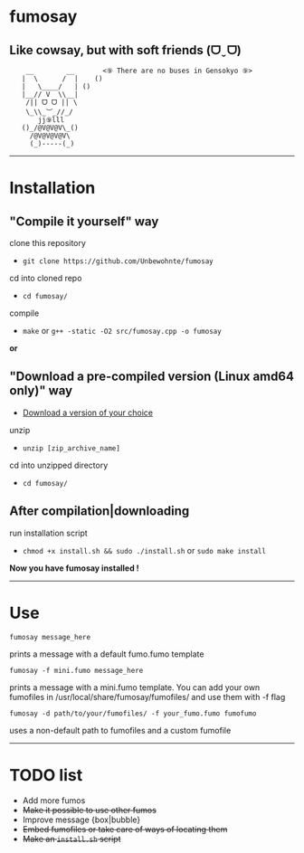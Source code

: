 # fumosay
## Like cowsay, but with soft friends (ᗜˬᗜ)
```
    __        __       <⑨ There are no buses in Gensokyo ⑨>
   |  \      /  |    ()
   |   \____/   | ()
   |__// V  \\__|
    /|| ᗜ ᗜ || \
    \_\\_︶_//_/
       jj⑨lll
   ()_/@V@V@V\_()
     /@V@V@V@V\
     (_)-----(_)
```
---

# Installation

## "Compile it yourself" way
clone this repository
- `git clone https://github.com/Unbewohnte/fumosay`

cd into cloned repo
- `cd fumosay/`

compile
- `make` or `g++ -static -O2 src/fumosay.cpp -o fumosay`


**or**

## "Download a pre-compiled version (Linux amd64 only)" way
- [Download a version of your choice](https://github.com/Unbewohnte/fumosay/releases)

unzip
- `unzip [zip_archive_name]`

cd into unzipped directory
- `cd fumosay/`

## After compilation|downloading

run installation script
- `chmod +x install.sh && sudo ./install.sh` or `sudo make install`

**Now you have fumosay installed !**

---

# Use
```
fumosay message_here
```
prints a message with a default fumo.fumo template

```
fumosay -f mini.fumo message_here
```
prints a message with a mini.fumo template. You can add your own fumofiles
in /usr/local/share/fumosay/fumofiles/ and use them with -f flag

```
fumosay -d path/to/your/fumofiles/ -f your_fumo.fumo fumofumo
```
uses a non-default path to fumofiles and a custom fumofile

---

# TODO list

- Add more fumos
- ~~Make it possible to use other fumos~~
- Improve message {box|bubble}
- ~~Embed fumofiles or take care of ways of locating them~~
- ~~Make an `install.sh` script~~
